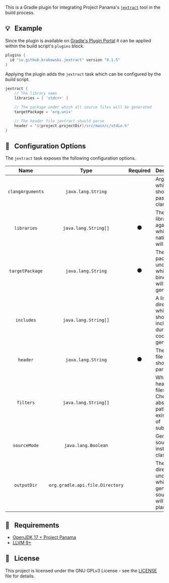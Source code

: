 This is a Gradle plugin for integrating Project Panama's [`jextract`](http://cr.openjdk.java.net/~mcimadamore/panama/jextract_distilled.html) tool in the build process.

## :bulb: &nbsp; Example

Since the plugin is available on [Gradle's Plugin Portal](https://plugins.gradle.org/) it can be applied within the build script's `plugins` block.

```gradle
plugins {
  id "io.github.krakowski.jextract" version "0.1.5"
}
```

Applying the plugin adds the `jextract` task which can be configured by the build script.

```gradle
jextract {
    // The library name
    libraries = [ 'stdc++' ]

    // The package under which all source files will be generated
    targetPackage = 'org.unix'

    // The header file jextract should parse
    header = "${project.projectDir}/src/main/c/stdio.h"
}
```

## :triangular_ruler: &nbsp; Configuration Options

The `jextract` task exposes the following configuration options.

|       Name       |               Type              |    Required    | Description                                                                     |
|:----------------:|:-------------------------------:|:--------------:|---------------------------------------------------------------------------------|
| `clangArguments` |        `java.lang.String`       |                | Arguments which should be passed to clang                                       |
|   `libraries`    |       `java.lang.String[]`      | :black_circle: | The libraries against which the native code will link                           |
|  `targetPackage` |        `java.lang.String`       | :black_circle: | The package under which all bindings will be generated                          |
|    `includes`    |       `java.lang.String[]`      |                | A list of directories which should be included during code generation           |
|     `header`     |        `java.lang.String`       | :black_circle: | The header file jextract should parse                                           |
|    `filters`     |       `java.lang.String[]`      |                | Whitelist for header files. Checks absolute paths for existence of substring    |
|   `sourceMode`   |       `java.lang.Boolean`       |                | Generate source files instead of class files                                    |
|    `outputDir`   | `org.gradle.api.file.Directory` |                | The output directory under which the generated source files will be placed      |

## :wrench: &nbsp; Requirements

  * [OpenJDK 17 + Project Panama](https://github.com/openjdk/panama-foreign/tree/foreign-jextract)
  * [LLVM 9+](https://releases.llvm.org/download.html)
  
## :scroll: &nbsp; License

This project is licensed under the GNU GPLv3 License - see the [LICENSE](LICENSE) file for details.